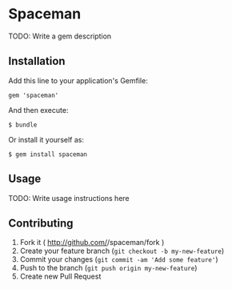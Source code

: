 # Spaceman

TODO: Write a gem description

## Installation

Add this line to your application's Gemfile:

    gem 'spaceman'

And then execute:

    $ bundle

Or install it yourself as:

    $ gem install spaceman

## Usage

TODO: Write usage instructions here

## Contributing

1. Fork it ( http://github.com/<my-github-username>/spaceman/fork )
2. Create your feature branch (`git checkout -b my-new-feature`)
3. Commit your changes (`git commit -am 'Add some feature'`)
4. Push to the branch (`git push origin my-new-feature`)
5. Create new Pull Request
